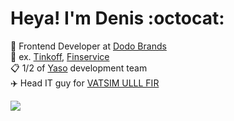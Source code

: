# Heya! I'm Denis :octocat:
🦤 Frontend Developer at [Dodo Brands](https://dodobrands.io/)<br>
🏦 ex. [Tinkoff](https://tinkoff.ru/), [Finservice](https://www.linkedin.com/company/finservice/)<br>
📋 1/2 of [Yaso](https://yaso.su/) development team<br>
✈️ Head IT guy for [VATSIM ULLL FIR](https://vatsim-petersburg.com/)

[![](https://visitcount.itsvg.in/api?id=itsdyzoon&label=Profile%20Views&icon=1&pretty=false)](https://visitcount.itsvg.in)
